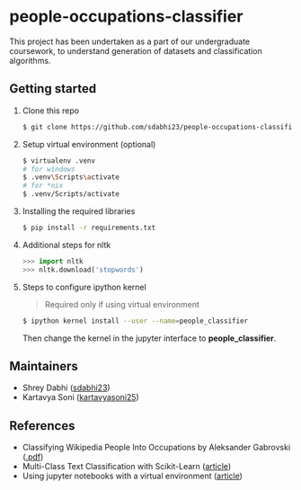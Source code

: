 # people-occupations-classifier

This project has been undertaken as a part of our undergraduate coursework, to understand generation of datasets and classification algorithms.

## Getting started

1. Clone this repo

    ```bash
    $ git clone https://github.com/sdabhi23/people-occupations-classifier.git
    ```

2. Setup virtual environment (optional)

    ```bash
    $ virtualenv .venv
    # for windows
    $ .venv\Scripts\activate
    # for *nix
    $ .venv/Scripts/activate
    ```

3. Installing the required libraries

    ```bash
    $ pip install -r requirements.txt
    ```
4. Additional steps for nltk

    ```python
    >>> import nltk
    >>> nltk.download('stopwords')
    ```

5. Steps to configure ipython kernel

   > Required only if using virtual environment

   ```bash
   $ ipython kernel install --user --name=people_classifier
   ```
   Then change the kernel in the jupyter interface to **people_classifier**.

## Maintainers

* Shrey Dabhi ([sdabhi23](https://github.com/sdabhi23))
* Kartavya Soni ([kartavyasoni25](https://github.com/sdabhi23))

## References

* Classifying Wikipedia People Into Occupations by Aleksander Gabrovski ([.pdf](http://cs229.stanford.edu/proj2014/Aleksandar%20Gabrovski,%20Classifying%20Wikipedia%20People%20Into%20Occupations.pdf))
* Multi-Class Text Classification with Scikit-Learn ([article](https://datascienceplus.com/multi-class-text-classification-with-scikit-learn/))
* Using jupyter notebooks with a virtual environment ([article](https://anbasile.github.io/programming/2017/06/25/jupyter-venv/))
